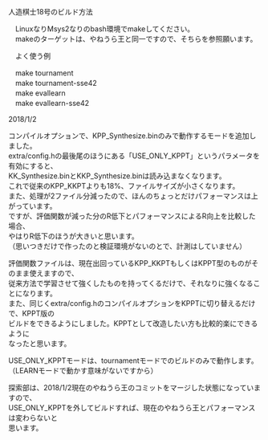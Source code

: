 人造棋士18号のビルド方法  
  
　LinuxなりMsys2なりのbash環境でmakeしてください。  
　makeのターゲットは、やねうら王と同一ですので、そちらを参照願います。  
  
　よく使う例  
  
　make tournament  
　make tournament-sse42  
　make evallearn  
　make evallearn-sse42  
  
2018/1/2  
  
  コンパイルオプションで、KPP_Synthesize.binのみで動作するモードを追加しました。  
  extra/config.hの最後尾のほうにある「USE_ONLY_KPPT」というパラメータを有効にすると、  
  KK_Synthesize.binとKKP_Synthesize.binは読み込まなくなります。  
  これで従来のKPP_KKPTよりも18%、ファイルサイズが小さくなります。  
  また、処理が2ファイル分減ったので、ほんのちょっとだけパフォーマンスは上がっています。  
  ですが、評価関数が減った分のR低下とパフォーマンスによるR向上を比較した場合、  
  やはりR低下のほうが大きいと思います。  
  （思いつきだけで作ったのと検証環境がないのとで、計測はしていません）  
  
  評価関数ファイルは、現在出回っているKPP_KKPTもしくはKPPT型のものがそのまま使えますので、  
  従来方法で学習させて強くしたものを持ってくるだけで、それなりに強くなることになります。  
  また、同じくextra/config.hのコンパイルオプションをKPPTに切り替えるだけで、KPPT版の  
  ビルドをできるようにしました。KPPTとして改造したい方も比較的楽にできるように  
  なったと思います。
  
  USE_ONLY_KPPTモードは、tournamentモードでのビルドのみで動作します。  
  （LEARNモードで動かす意味がないですから）  
  
  探索部は、2018/1/2現在のやねうら王のコミットをマージした状態になっていますので、  
  USE_ONLY_KPPTを外してビルドすれば、現在のやねうら王とパフォーマンスは変わらないと  
  思います。 
